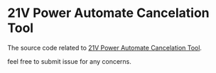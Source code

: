 # 21V Power Automate Cancelation Tool
The source code related to  [21V Power Automate Cancelation Tool](https://www.majun.fun:3007/).

feel free to submit issue for any concerns.
